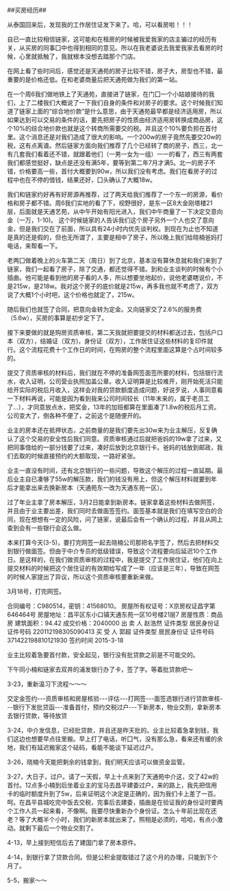 ##买房经历##

   从泰国回来后，发现我的工作居住证发下来了。哈，可以看房啦！！！

   自已一直比较相信链家，这可能和在租房的时候被我爱我家的店主骗过的经历有关，从买房的同事囗中也得到相同的意见。所以在我老婆说去我爱我家去看房的时候，心里就抵触了，我就根本没想去踏那个门店。

   在网上看了些时间后，感觉还是天通苑的房子比较不错，房子大，房型也不错，最重要的是价格还低。在和老婆商量后把天通苑做为我们的第一站。
   
   在一个周6我们做地铁上了天通苑，直接进了链家，在门囗一个小姑娘接待的我们，上了二楼我们大概说了一下我们自身的条件和对房子的要求。这个时候我们知道了链家上面的“综合地价款”是什么意思，由于天通苑最早都是经济适用房，所以如果达到可以交易的条件的话，要先把房子的性质由经济适用房转换成商品房，这个10%的综合地价款也就是这个转商所需要交的税。并且这个10%要负担在首付里。这个消息还是对我们造成了很大的影响。一个200w的房子竟然先要交20w的税，这有点离谱。然后链家方面向我们推荐了几个已经转了商的房子，西三，北一有几套我们看着还不错，就跟着他们（一男一女为一组）一一的看了，西三有两套我们都感觉挺好，缺点是还没有满5年，要等到第二年7月才满5。北一的房子不错，价格要高一些，首付大概要到90w，所以我们没有考虑。我们在看房子的过程中也在不停的借钱，结果还好，囗头确认了大概18w。

   我们和链家约好再有好房源再推荐，过了两天给我们推荐了一个东一的房源，看价格和房子都不错。周6我们实地的看了下，视野很好，是东一区8大金刚塔楼21层，后面就是天通艺苑，从中午开始有阳光进入，我们中午商量了一下决定交意向金（一万，1-10)。 这个时候链家的人告诉我们这个房子另外一个人也交了意向金，但是我们交在了前面，所以具有24小时内优先谈判权。到现在为止也不知道是真的还是假的，但也无所谓了，主要是相中了房子，所以晚上我们给晓楠爸妈打电话，来帮看一下。

   老两囗做着晚上的火车第二天（周日）到了北京，基本没有算休息就和我们来到了链家，我们一起看了房子，除了交通，都还觉得不错。到和业主谈判的时候有个小插曲。他可能是看到他的房子看的人多，所以想要坐地起价，说他老婆瞎说价，不是215w，是218w。我对这个房子的底价就是215w，再多我也就不考虑了，双方说了大概1个小时吧，这个价格也就定了，215w。

   随后我们也就签了合同，把意向金转为定金。又向链家交了2.6%的服务费（5.6w），买房的事算是初步定下了。

   接下来要做的就是购房资质审核，第二天我就把要提交的材料都送过去，包括户口本（双方），结婚证（双方)，身份证（双方），工作居住证这些材料的复印件就行。这个流程花费十个工作日的时间，在购房的整个流程里面这算是个占时间较多的。

   提交了资质审核的材料后，我们就在不停的准备网签面签所要的材料，包括银行流水，收入证明，公司营业执照加盖公章。收入证明算是比较难开，刚开始死活只能给开实际的税后月收入，这样会对我的贷款额度造成问题，好说歹说，人事同意看一下材料再说，可能是因为看到我来公司时间较长（11年末来的，属于老员工了...），才同意放点水，把奖金，13年的加班都算在里面凑了1.8w的税后月工资。公司变大了，倒各种不便了，之前这个是随便开的。

   业主的房本还在抵押状态，之前商量的是我们要先出30w来为业主解压，反复确认了这个交易的安全性后我们同意。资质审核通过后就把爸妈的19w拿了过来，又把同事借给的一部分钱要了过来，凑好后放到北京银行卡。爸妈的钱放到邮政，我们去取的时候直接预约的大额取现，一路好紧张。

   业主一直没有时间，还有北京银行的一些问题，导致这个解压的过程一直延期。最后业主自已凑够了55w的解压款，我们的钱没有用上，但这个解压材料就要到年后才能拿出来去换新房本（天通苑东一改为天通东苑一区）。

   过了年业主拿了房本解压，3月2日能拿到新房本。链家拿着这些材料去做网签，并且由于业主要出差，我们同时去做面签签约。面签基本就是我们在填写空白的合同，现在想想有一定的风险，问了链家，说最后会有一个确认的过程，并且从网上查到会有一些银行会这么做。

   本来打算今天(3-5)，要打完网签一起去晓楠公司那把名字签了，然后去把材料交到银行做面签。但由于中介专员的低级错误，导致这个流程要向后延迟10个工作日。是这样的，在我们做资质审核的过程中，我是提交了工作居住证，他们在向上提交材料的时候把这个居住证的有效期给写成了一年（应该是三年），导致在网签的时候人家提出了异议，所以这个资质审核要重新来做。

   3月18号，打完网签。
   
   合同编号：C980514，密钥：41568010。
   房屋所有权证号：X京房权证昌字第646464号
   房屋地址：昌平区东小口镇天通东苑一区10号楼21层7
   房屋性质：商品房
   建筑面积：94.42
   成交价格：2040000
   出 卖 人	赵浩然	证件类型	居民身份证	证件号码	220112198305090413
   买 受 人	郭超	证件类型	居民身份证	证件号码	371422198810121930
   签约时间	2015-3-18
   
   业主比较着急要首付款，安全起见，银行没有批贷款之前是不可能交的。

   下午同小楠和链家去双井的浦发银行办了卡，签了字。等着批贷款吧～

   3-23，重新温习下流程～～～
   
   交定金签约---资质审核和房屋核验---评估---打网签---面签选银行进行贷款审核---银行下发批贷函---准备首付，预约交税过户---下新房本，物业交割，拿新房本去银行贷款，等待放贷

   3-24，中介发信息，已经批贷款，并且还是昨天批的。业主比较着急拿到钱，我们这边也想要早点往里搬。早上打了电话，听囗气，没有那么急，看来还有缓的余地，我们有延迟搬家这个砝码，看能不能谈下延迟过户。

   3-26，晓楠今天能把剩余的钱拿到，我们明天应该可以做资金监管。

   3-27，大日子，过户。请了一天假，早上十点来到了天通苑中介这，交了42w的首付。12点多小楠到后坐着业主的宝马去昌平建委过户，来的路上，我先把信用卡的临时额度升到了5w，后来证明这个决定是正确的，因为我们卡上差了一百。呵。在昌平县城吃完中饭去交税，完事后去建委，插曲是在验证我的身份证时要两个工作人员一起来看，不像啊。我要尽快重新办个身份证。怎么十年前比现在还老？等了大概半个小时，我们的新房本就出来了。照相是必须的，哈哈，有点小激动。就剩下最后一个物业交割了。

   4-13，早上接到短信后去了建国门拿了房本原件。

   4-14，到银行拿了贷款合同。但是公积金提取错过了这个月的办理，只能到下个月了。

   5-5，搬家～～
